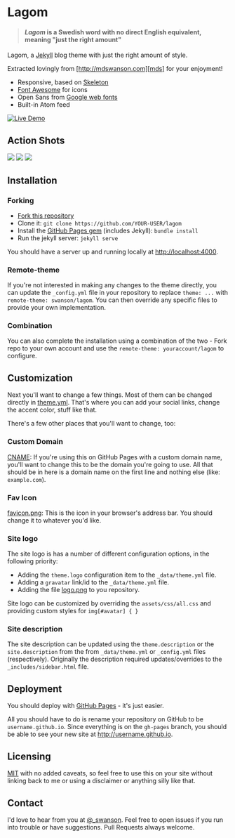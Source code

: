 # Lagom

> #### *Lagom* is a Swedish word with no direct English equivalent, meaning "just the right amount"

Lagom, a [Jekyll][j] blog theme with just the right amount of style. 

Extracted lovingly from [http://mdswanson.com][mds] for your enjoyment!



* Responsive, based on [Skeleton][skeleton]
* [Font Awesome][font-awesome] for icons
* Open Sans from [Google web fonts][gfonts]
* Built-in Atom feed

[![Live Demo](https://img.shields.io/badge/view-live--demo-blue.svg?style=flat-square)](http://lagom.mdswanson.com/)

## Action Shots
![](http://i.imgur.com/Pmzk4j1.png)
![](http://i.imgur.com/CT2Xvug.png)
![](http://i.imgur.com/XisjqW1.jpg)

## Installation

### Forking
- [Fork this repository][fork]
- Clone it: `git clone https://github.com/YOUR-USER/lagom`
- Install the [GitHub Pages gem][pages] (includes Jekyll): `bundle install`
- Run the jekyll server: `jekyll serve`

You should have a server up and running locally at <http://localhost:4000>.

### Remote-theme
If you're not interested in making any changes to the theme directly, you can update the `_config.yml` file
in your repository to replace `theme: ...` with `remote-theme: swanson/lagom`.  You can then override
any specific files to provide your own implementation.

### Combination
You can also complete the installation using a combination of the two - Fork repo to your own account and use
the `remote-theme: youraccount/lagom` to configure.

## Customization

Next you'll want to change a few things. Most of them can be changed directly in
[theme.yml][config]. That's where you can add your social links, change the accent
color, stuff like that.

There's a few other places that you'll want to change, too:

### Custom Domain
[CNAME][cname]: If you're using this on GitHub Pages with a custom domain name, 
you'll want to change this to be the domain you're going to use. All that should 
be in here is a domain name on the first line and nothing else (like: `example.com`).

### Fav Icon
[favicon.png][favicon]: This is the icon in your browser's address bar. You should 
change it to whatever you'd like.

### Site logo
The site logo is has a number of different configuration options, in the following priority:
- Adding the `theme.logo` configuration item to the `_data/theme.yml` file.
- Adding a `gravatar` link/id to the `_data/theme.yml` file.
- Adding the file [logo.png][logo] to you repository.

Site logo can be customized by overriding the `assets/css/all.css` and providing custom styles for
`img[#avatar] { }`

### Site description
The site description can be updated using the `theme.description` or the `site.description`
from the from `_data/theme.yml` or `_config.yml` files (respectively).  Originally the description required
updates/overrides to the `_includes/sidebar.html` file.

## Deployment

You should deploy with [GitHub Pages][pages] - it's just easier.

All you should have to do is rename your repository on GitHub to be
`username.github.io`. Since everything is on the `gh-pages` branch, you
should be able to see your new site at <http://username.github.io>.

## Licensing

[MIT](https://github.com/swanson/lagom/blob/master/LICENSE) with no
added caveats, so feel free to use this on your site without linking back to
me or using a disclaimer or anything silly like that.

## Contact
I'd love to hear from you at [@_swanson][twitter]. Feel free to open issues if you
run into trouble or have suggestions. Pull Requests always welcome.

[j]: http://jekyllrb.com/
[mds]: http://mdswanson.com
[skeleton]: http://www.getskeleton.com/
[font-awesome]: http://fortawesome.github.io/Font-Awesome/
[gfonts]: http://www.google.com/fonts/specimen/Open+Sans
[fork]: https://github.com/swanson/lagom/fork
[config]: https://github.com/swanson/lagom/blob/master/_data/theme.yml
[cname]: https://github.com/swanson/lagom/blob/master/CNAME
[favicon]: https://github.com/swanson/lagom/blob/master/favicon.png
[logo]: https://github.com/swanson/lagom/blob/master/logo.png
[pages]: http://pages.github.com
[twitter]: https://twitter.com/_swanson
[pages]: https://github.com/github/pages-gem
